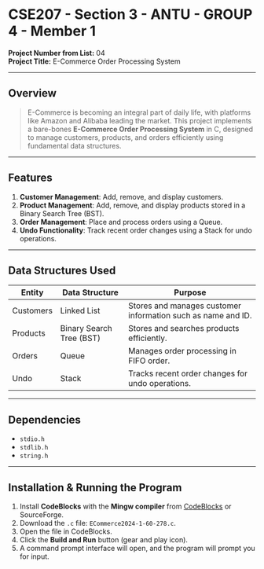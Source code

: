 # CSE207 - Section 3 - ANTU - GROUP 4 - Member 1

**Project Number from List:** 04  
**Project Title:** E-Commerce Order Processing System

---

## Overview

>E-Commerce is becoming an integral part of daily life, with platforms like Amazon and Alibaba leading the market. This project implements a bare-bones **E-Commerce Order Processing System** in C, designed to manage customers, products, and orders efficiently using fundamental data structures.

---

## Features

1. **Customer Management**: Add, remove, and display customers.  
2. **Product Management**: Add, remove, and display products stored in a Binary Search Tree (BST).  
3. **Order Management**: Place and process orders using a Queue.  
4. **Undo Functionality**: Track recent order changes using a Stack for undo operations.

---

## Data Structures Used

| Entity    | Data Structure           | Purpose                                                   |
|-----------|-------------------------|-----------------------------------------------------------|
| Customers | Linked List             | Stores and manages customer information such as name and ID. |
| Products  | Binary Search Tree (BST)| Stores and searches products efficiently.                |
| Orders    | Queue                   | Manages order processing in FIFO order.                  |
| Undo      | Stack                   | Tracks recent order changes for undo operations.         |

---

## Dependencies

- `stdio.h`  
- `stdlib.h`  
- `string.h`  

---

## Installation & Running the Program

1. Install **CodeBlocks** with the **Mingw compiler** from [CodeBlocks](https://www.codeblocks.org/) or SourceForge.  
2. Download the `.c` file: `ECommerce2024-1-60-278.c`.  
3. Open the file in CodeBlocks.  
4. Click the **Build and Run** button (gear and play icon).  
5. A command prompt interface will open, and the program will prompt you for input.

